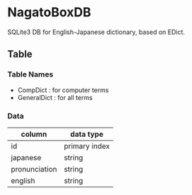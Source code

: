 # NagatoBoxDB

SQLite3 DB for English-Japanese dictionary, based on EDict.

## Table

### Table Names

+ CompDict : for computer terms
+ GeneralDict : for all terms

### Data

column|data type
----|----
id|primary index
japanese|string
pronunciation|string
english|string
